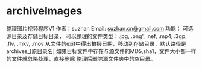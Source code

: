 # archiveImages
整理图片视频程序V1
作者：suzhan
Email: suzhan.cn@gmail.com
功能：
可选源目录及存储目标目录，
可以整理的文件类型：.jpg, .png', .nef, .mp4, .3gp, .flv, .mkv, .mov
从文件的exif中得出拍摄日期，移动到存储目录，默认路径是 archives_[原目录名]
如果目标文件中存在与源文件的MD5,sha1，文件大小都一样的文件就忽略处理，直接删除
整理后删除源文件夹中的空目录。
